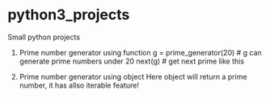 # python3_projects
Small python projects
1. Prime number generator using function
g = prime_generator(20)    # g can generate prime numbers under 20
next(g) # get next prime like this

2. Prime number generator using object 
Here object will return a prime number, it has allso iterable feature!
